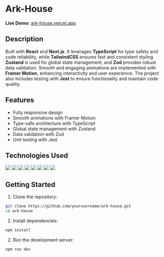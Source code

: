 # Ark-House

**Live Demo:** [ark-house.vercel.app](https://ark-house.vercel.app)

## Description

Built with **React** and **Next.js**. It leverages **TypeScript** for type safety and code reliability, while **TailwindCSS** ensures fast and consistent styling. **Zustand** is used for global state management, and **Zod** provides robust data validation. Smooth and engaging animations are implemented with **Framer Motion**, enhancing interactivity and user experience. The project also includes testing with **Jest** to ensure functionality and maintain code quality.

## Features

- Fully responsive design
- Smooth animations with Framer Motion
- Type-safe architecture with TypeScript
- Global state management with Zustand
- Data validation with Zod
- Unit testing with Jest

## Technologies Used

<p>
<img src="https://img.shields.io/badge/React-61DAFB?style=for-the-badge&logo=react&logoColor=black" />
<img src="https://img.shields.io/badge/Next.js-000000?style=for-the-badge&logo=next.js&logoColor=white" />
<img src="https://img.shields.io/badge/TypeScript-3178C6?style=for-the-badge&logo=typescript&logoColor=white" />
<img src="https://img.shields.io/badge/TailwindCSS-06B6D4?style=for-the-badge&logo=tailwind-css&logoColor=white" />
<img src="https://img.shields.io/badge/Zustand-000000?style=for-the-badge&logoColor=white" />
<img src="https://img.shields.io/badge/Zod-000000?style=for-the-badge&logoColor=white" />
<img src="https://img.shields.io/badge/Framer_Motion-0055FF?style=for-the-badge&logo=framer&logoColor=white" />
<img src="https://img.shields.io/badge/Jest-C21325?style=for-the-badge&logo=jest&logoColor=white" />
</p>

## Getting Started

1. Clone the repository:

```bash
git clone https://github.com/yourusername/ark-house.git
cd ark-house
```

2. Install dependencies:

```bash
npm install
```

2. Run the development server:

```bash
npm run dev
```
